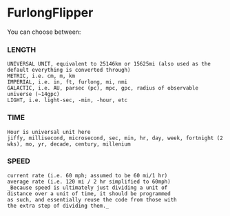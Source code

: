 # FurlongFlipper
You can choose between:
### LENGTH
	UNIVERSAL UNIT, equivalent to 25146km or 15625mi (also used as the default everything is converted through)
    METRIC, i.e. cm, m, km
    IMPERIAL, i.e. in, ft, furlong, mi, nmi
    GALACTIC, i.e. AU, parsec (pc), mpc, gpc, radius of observable universe (~14gpc)
    LIGHT, i.e. light-sec, -min, -hour, etc
### TIME
    Hour is universal unit here
    jiffy, millisecond, microsecond, sec, min, hr, day, week, fortnight (2 wks), mo, yr, decade, century, millenium
### SPEED
    current rate (i.e. 60 mph; assumed to be 60 mi/1 hr)
    average rate (i.e. 120 mi / 2 hr simplified to 60mph)
    _Because speed is ultimately just dividing a unit of
    distance over a unit of time, it should be programmed
    as such, and essentially reuse the code from those with
    the extra step of dividing them._
